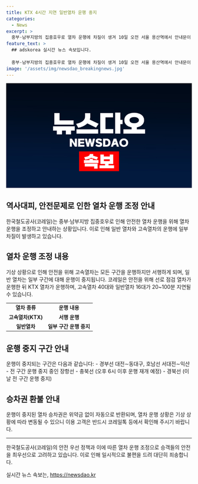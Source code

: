 ```yaml
---
title: KTX 4시간 지연 일반열차 운행 중지
categories:
  - News
excerpt: >
  중부·남부지방의 집중호우로 열차 운행에 차질이 생겨 10일 오전 서울 용산역에서 안내문이 붙었다. 코레일은 집중호우로 인해 무궁화호, ITX-새마을 등의 운행을 일부 중지하거나 조정한다고 밝혔다. 고속열차와 일반열차에 지연이 발생하고, 일부 구간은 운행 중지될 전망이며, 승차권은 위약금 없이 반환된다. 이용 고객은 열차 운행 상황을 확인해야 한다.
feature_text: >
  ## adskorea 실시간 뉴스 속보입니다.

  중부·남부지방의 집중호우로 열차 운행에 차질이 생겨 10일 오전 서울 용산역에서 안내문이 붙었다. 코레일은 집중호우로 인해 무궁화호, ITX-새마을 등의 운행을 일부 중지하거나 조정한다고 밝혔다. 고속열차와 일반열차에 지연이 발생하고, 일부 구간은 운행 중지될 전망이며, 승차권은 위약금 없이 반환된다. 이용 고객은 열차 운행 상황을 확인해야 한다.
image: '/assets/img/newsdao_breakingnews.jpg'
---
```


<p><img src="/assets/img/newsdao_breakingnews.jpg" alt="adskorea 속보" /></p>

<h2>역사대피, 안전문제로 인한 열차 운행 조정 안내</h2>

<p data-ke-size="size16">한국철도공사(코레일)는 중부·남부지방 집중호우로 인해 안전한 열차 운행을 위해 열차 운행을 조정하고 안내하는 상황입니다. 이로 인해 일반 열차와 고속열차의 운행에 일부 차질이 발생하고 있습니다.</p>

<h2 data-ke-size="size26">열차 운행 조정 내용</h2>

<p data-ke-size="size16">기상 상황으로 인해 안전을 위해 고속열차는 모든 구간을 운행하지만 서행하게 되며, 일반 열차는 일부 구간에 대해 운행이 중지됩니다. 코레일은 안전을 위해 선로 점검 열차가 운행한 뒤 KTX 열차가 운행하며, 고속열차 40대와 일반열차 16대가 20~100분 지연될 수 있습니다.</p>

<table>
  <tr>
    <td style="text-align: center; height: 17px;"><b>열차 종류</b></td>
    <td style="text-align: center; height: 17px;"><b>운행 내용</b></td>
  </tr>
  <tr>
    <td style="text-align: center; height: 17px;"><b>고속열차(KTX)</b></td>
    <td style="text-align: center; height: 17px;"><b>서행 운행</b></td>
  </tr>
  <tr>
    <td style="text-align: center; height: 17px;"><b>일반열차</b></td>
    <td style="text-align: center; height: 17px;"><b>일부 구간 운행 중지</b></td>
  </tr>
</table>

<h2 data-ke-size="size26">운행 중지 구간 안내</h2>

<p data-ke-size="size16">운행이 중지되는 구간은 다음과 같습니다:
- 경부선 대전∼동대구, 호남선 서대전∼익산
- 전 구간 운행 중지 중인 장항선
- 충북선 (오후 6시 이후 운행 재개 예정)
- 경북선 (이날 전 구간 운행 중지)
</p>

<h2 data-ke-size="size26">승차권 환불 안내</h2>

<p data-ke-size="size16">운행이 중지된 열차 승차권은 위약금 없이 자동으로 반환되며, 열차 운행 상황은 기상 상황에 따라 변동될 수 있으니 이용 고객은 반드시 코레일톡 등에서 확인해 주시기 바랍니다.</p>

<hr>

<p data-ke-size="size16">한국철도공사(코레일)의 안전 우선 정책과 이에 따른 열차 운행 조정으로 승객들의 안전을 최우선으로 고려하고 있습니다. 이로 인해 일시적으로 불편을 드려 대단히 죄송합니다.</p>
실시간 뉴스 속보는, <a href="https://newsdao.kr" rel="dofollow">https://newsdao.kr</a>


